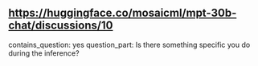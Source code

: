 ## https://huggingface.co/mosaicml/mpt-30b-chat/discussions/10

contains_question: yes
question_part: Is there something specific you do during the inference?